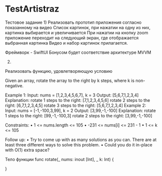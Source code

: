 # TestArtistraz
Тестовое задание
1)
Реализовать прототип приложения согласно показанному на видео
Список картинок, при нажатии на одну из них, картинка выбирается и увеличивается
При нажатии на кнопку zoom приложение переходит на следующий экран, где отображается выбранная картинка
Видео и набор картинок прилагается.
 
Фреймворк - SwiftUI
Бонусом будет соответствие  архитектуре MVVM
 
2)
Реализовать функцию, удовлетворяющую условию
 
Given an array, rotate the array to the right by k steps, where k is non-negative.
 
Example 1:
Input: nums = [1,2,3,4,5,6,7], k = 3
Output: [5,6,7,1,2,3,4]
Explanation:
rotate 1 steps to the right: [7,1,2,3,4,5,6]
rotate 2 steps to the right: [6,7,1,2,3,4,5]
rotate 3 steps to the right: [5,6,7,1,2,3,4]
Example 2:
Input: nums = [-1,-100,3,99], k = 2
Output: [3,99,-1,-100]
Explanation:
rotate 1 steps to the right: [99,-1,-100,3]
rotate 2 steps to the right: [3,99,-1,-100]
 
Constraints:
 • 1 <= nums.length <= 105
 • -231 <= nums[i] <= 231 - 1
 • 1 <= k <= 105
 
Follow up:
 • Try to come up with as many solutions as you can. There are at least three different ways to solve this problem.
 • Could you do it in-place with O(1) extra space?

Тело функции
func rotate(_ nums: inout [Int], _ k: Int) {
        
}
